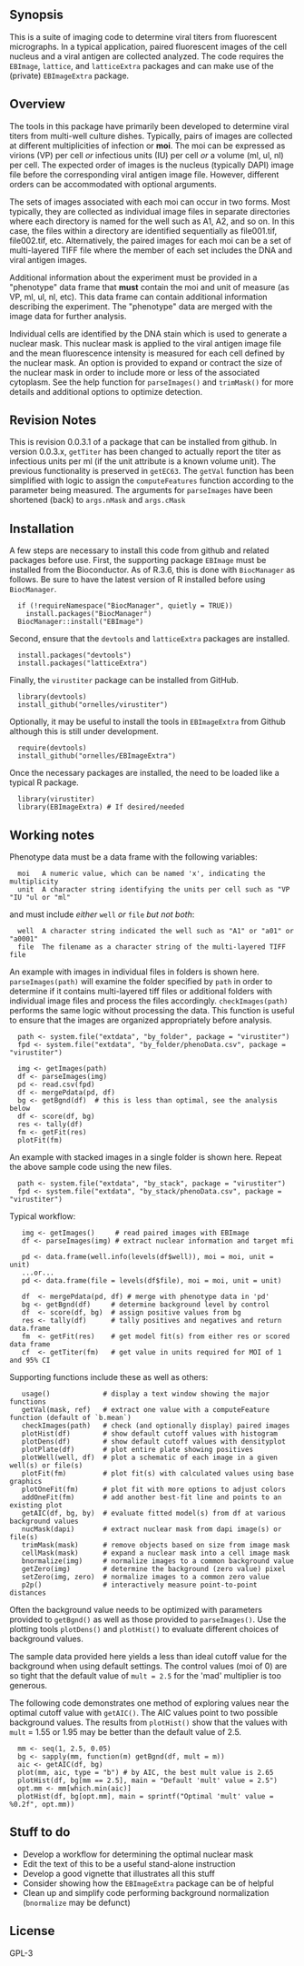 ## Synopsis
This is a suite of imaging code to determine viral titers from fluorescent micrographs. In a typical application, paired fluorescent images of the cell nucleus and a viral antigen are collected analyzed. The code requires the `EBImage`, `lattice`, and `latticeExtra` packages and can make use of the (private) `EBImageExtra` package.

## Overview
The tools in this package have primarily been developed to determine viral titers from multi-well culture dishes. Typically, pairs of images are collected at different multiplicities of infection or **moi**. The moi can be expressed as virions (VP) per cell *or* infectious units (IU) per cell *or* a volume (ml, ul, nl) per cell. The expected order of images is the nucleus (typically DAPI) image file before the corresponding viral antigen image file. However, different orders can be accommodated with optional arguments.

The sets of images associated with each moi can occur in two forms. Most typically, they are collected as individual image files in separate directories where each directory is named for the well such as A1, A2, and so on. In this case, the files within a directory are identified sequentially as file001.tif, file002.tif, etc. Alternatively, the paired images for each moi can be a set of multi-layered TIFF file where the member of each set includes the DNA and viral antigen images.

Additional information about the experiment must be provided in a "phenotype" data frame that **must** contain the moi and unit of measure (as VP,  ml, ul, nl, etc). This data frame can contain additional information describing the experiment. The "phenotype" data are merged with the image data for further analysis.

Individual cells are identified by the DNA stain which is used to generate a nuclear mask. This nuclear mask is applied to the viral antigen image file and the mean fluorescence intensity is measured for each cell defined by the nuclear mask. An option is provided to expand or contract the size of the nuclear mask in order to include more or less of the associated cytoplasm. See the help function for `parseImages()` and `trimMask()` for more details and additional options to optimize detection. 

## Revision Notes
This is revision 0.0.3.1 of a package that can be installed from github. In version 0.0.3.x, `getTiter` has been changed to actually report the titer as infectious units per ml (if the unit attribute is a known volume unit). The previous functionality is preserved in `getEC63`. The `getVal` function has been simplified with logic to assign the `computeFeatures` function according to the parameter being measured. The arguments for `parseImages` have been shortened (back) to `args.nMask` and `args.cMask`

## Installation
A few steps are necessary to install this code from github and related packages before use. First, the supporting package `EBImage` must be installed from the Bioconductor. As of R.3.6, this is done with `BiocManager` as follows. Be sure to have the latest version of R installed before using `BiocManager`.
```
  if (!requireNamespace("BiocManager", quietly = TRUE))
    install.packages("BiocManager")
  BiocManager::install("EBImage")
```
Second, ensure that the `devtools` and `latticeExtra` packages are installed.
```
  install.packages("devtools")
  install.packages("latticeExtra")
```
Finally, the `virustiter` package can be installed from GitHub.
```
  library(devtools)
  install_github("ornelles/virustiter")
```
Optionally, it may be useful to install the tools in `EBImageExtra` from Github although this is still under development.
```
  require(devtools)
  install_github("ornelles/EBImageExtra")
```
Once the necessary packages are installed, the need to be loaded like a typical R package.
```
  library(virustiter)
  library(EBImageExtra) # If desired/needed
```

## Working notes
Phenotype data must be a data frame with the following variables:
```
  moi   A numeric value, which can be named 'x', indicating the multiplicity
  unit  A character string identifying the units per cell such as "VP "IU "ul or "ml"
```
and must include *either* `well` *or* `file` *but not both*:
```
  well  A character string indicated the well such as "A1" or "a01" or "a0001"
  file  The filename as a character string of the multi-layered TIFF file
```
An example with images in individual files in folders is shown here. `parseImages(path)` will examine the folder specified by `path` in order to determine if it contains multi-layered tiff files or additional folders with individual image files and process the files accordingly. `checkImages(path)` performs the same logic without processing the data. This function is useful to ensure that the images are organized appropriately before analysis.
```
  path <- system.file("extdata", "by_folder", package = "virustiter")
  fpd <- system.file("extdata", "by_folder/phenoData.csv", package = "virustiter")
  
  img <- getImages(path)
  df <- parseImages(img)
  pd <- read.csv(fpd)
  df <- mergePdata(pd, df)
  bg <- getBgnd(df)  # this is less than optimal, see the analysis below
  df <- score(df, bg)
  res <- tally(df)
  fm <- getFit(res)
  plotFit(fm)
```
An example with stacked images in a single folder is shown here. Repeat the above sample code using the new files.
```
  path <- system.file("extdata", "by_stack", package = "virustiter")
  fpd <- system.file("extdata", "by_stack/phenoData.csv", package = "virustiter")
```
Typical workflow:
```
   img <- getImages()     # read paired images with EBImage
   df <- parseImages(img) # extract nuclear information and target mfi

   pd <- data.frame(well.info(levels(df$well)), moi = moi, unit = unit)
   ...or...
   pd <- data.frame(file = levels(df$file), moi = moi, unit = unit)

   df  <- mergePdata(pd, df) # merge with phenotype data in 'pd'
   bg <- getBgnd(df)     # determine background level by control
   df  <- score(df, bg)  # assign positive values from bg
   res <- tally(df)      # tally positives and negatives and return data.frame
   fm  <- getFit(res)    # get model fit(s) from either res or scored data frame
   cf  <- getTiter(fm)   # get value in units required for MOI of 1 and 95% CI
```
Supporting functions include these as well as others:
```
   usage()             # display a text window showing the major functions
   getVal(mask, ref)   # extract one value with a computeFeature function (default of `b.mean`)
   checkImages(path)   # check (and optionally display) paired images
   plotHist(df)        # show default cutoff values with histogram
   plotDens(df)        # show default cutoff values with densityplot 
   plotPlate(df)       # plot entire plate showing positives
   plotWell(well, df)  # plot a schematic of each image in a given well(s) or file(s)
   plotFit(fm)         # plot fit(s) with calculated values using base graphics
   plotOneFit(fm)      # plot fit with more options to adjust colors
   addOneFit(fm)       # add another best-fit line and points to an existing plot
   getAIC(df, bg, by)  # evaluate fitted model(s) from df at various background values
   nucMask(dapi)       # extract nuclear mask from dapi image(s) or file(s)
   trimMask(mask)      # remove objects based on size from image mask
   cellMask(mask)      # expand a nuclear mask into a cell image mask
   bnormalize(img)     # normalize images to a common background value
   getZero(img)        # determine the background (zero value) pixel
   setZero(img, zero)  # normalize images to a common zero value
   p2p()               # interactively measure point-to-point distances
```
Often the background value needs to be optimized with parameters provided to `getBgnd()` as well as those provided to `parseImages()`. Use the plotting tools `plotDens()` and `plotHist()` to evaluate different choices of background values.

The sample data provided here yields a less than ideal cutoff value for the background when using default settings. The control values (moi of 0) are so tight that the default value of `mult = 2.5` for the 'mad' multiplier is too generous.

The following code demonstrates one method of exploring values near the optimal cutoff value with `getAIC()`. The AIC values point to two possible background values. The results from `plotHist()` show that the values with `mult` = 1.55 or 1.95 may be better than the default value of 2.5.
```
  mm <- seq(1, 2.5, 0.05)
  bg <- sapply(mm, function(m) getBgnd(df, mult = m))
  aic <- getAIC(df, bg)
  plot(mm, aic, type = "b") # by AIC, the best mult value is 2.65
  plotHist(df, bg[mm == 2.5], main = "Default 'mult' value = 2.5")
  opt.mm <- mm[which.min(aic)]
  plotHist(df, bg[opt.mm], main = sprintf("Optimal 'mult' value = %0.2f", opt.mm))
```  
## Stuff to do
- Develop a workflow for determining the optimal nuclear mask
- Edit the text of this to be a useful stand-alone instruction
- Develop a good vignette that illustrates all this stuff
- Consider showing how the `EBImageExtra` package can be of helpful
- Clean up and simplify code performing background normalization (`bnormalize` may be defunct)

## License
GPL-3
